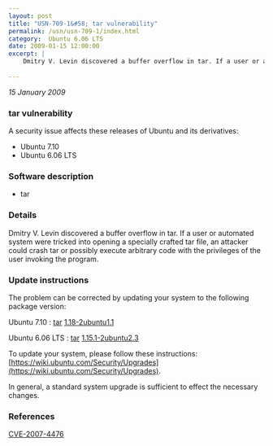```yaml
---
layout: post
title: "USN-709-1&#58; tar vulnerability"
permalink: /usn/usn-709-1/index.html
category:  Ubuntu 6.06 LTS
date: 2009-01-15 12:00:00
excerpt: |
    Dmitry V. Levin discovered a buffer overflow in tar. If a user or automated system were tricked into opening a specially crafted tar file, an attacker could crash tar or possibly execute arbitrary code with the privileges of the user invoking the program. 
    
--- 
```

 
 

*15 January 2009*

### tar vulnerability

A security issue affects these releases of Ubuntu and its derivatives:

* Ubuntu 7.10
* Ubuntu 6.06 LTS

### Software description

* tar 

### Details

Dmitry V. Levin discovered a buffer overflow in tar. If a user or automated system were tricked into opening a specially crafted tar file, an attacker could crash tar or possibly execute arbitrary code with the privileges of the user invoking the program. 

### Update instructions

The problem can be corrected by updating your system to the following package version:

Ubuntu 7.10
 : [tar](https://launchpad.net/ubuntu/+source/tar) <span> [1.18-2ubuntu1.1](https://launchpad.net/ubuntu/+source/tar/1.18-2ubuntu1.1) </span> 

Ubuntu 6.06 LTS
 : [tar](https://launchpad.net/ubuntu/+source/tar) <span> [1.15.1-2ubuntu2.3](https://launchpad.net/ubuntu/+source/tar/1.15.1-2ubuntu2.3) </span> 

To update your system, please follow these instructions: [https://wiki.ubuntu.com/Security/Upgrades](https://wiki.ubuntu.com/Security/Upgrades).

In general, a standard system upgrade is sufficient to effect the necessary changes. 

### References

 
 [CVE-2007-4476](http://people.ubuntu.com/~ubuntu-security/cve/CVE-2007-4476)
 


